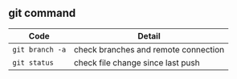 ## git command

| Code | Detail |
| ----- | ------ |
| `git branch -a` | check branches and remote connection |
| `git status` | check file change since last push |
